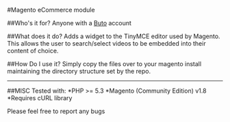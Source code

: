 #Magento eCommerce module

##Who's it for?
Anyone with a [Buto](http://buto.tv "Online Video Platform") account

##What does it do?
Adds a widget to the TinyMCE editor used by Magento. This allows the user to search/select videos to be embedded into their content of choice.

##How Do I use it?
Simply copy the files over to your magento install maintaining the directory structure set by the repo.

---

##MISC
Tested with:
*PHP >= 5.3
*Magento (Community Edition) v1.8
*Requires cURL library

Please feel free to report any bugs